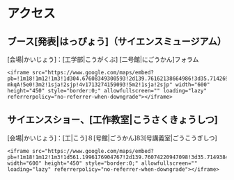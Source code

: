 # アクセス

## ブース[発表|はっぴょう]（サイエンスミュージアム）

[会場|かいじょう]：[工学部|こうがくぶ] [二号館|にごうかん]フォラム


```
<iframe src="https://www.google.com/maps/embed?pb=!1m18!1m12!1m3!1d304.67608349300593!2d139.76162138664986!3d35.714269816520094!2m3!1f0!2f0!3f0!3m2!1i1024!2i768!4f13.1!3m3!1m2!1s0x60188c31cd6b36fb%3A0xcb7e467e917c3672!2z5p2x5Lqs5aSn5a2m5bel5a2m6YOoMuWPt-mkqA!5e0!3m2!1sja!2sjp!4v1713274159093!5m2!1sja!2sjp" width="600" height="450" style="border:0;" allowfullscreen="" loading="lazy" referrerpolicy="no-referrer-when-downgrade"></iframe>
```

## サイエンスショー、[工作教室|こうさくきょうしつ]

[会場|かいじょう]：[工|こう]８[号館|ごうかん]83[号講義室|ごうこうぎしつ]

```
<iframe src="https://www.google.com/maps/embed?pb=!1m18!1m12!1m3!1d561.1996176904767!2d139.76074220947098!3d35.714938441281!2m3!1f0!2f0!3f0!3m2!1i1024!2i768!4f13.1!3m3!1m2!1s0x60188c31bd740247%3A0x4f88cfaa7cf71949!2z44CSMTEzLTAwMzMg5p2x5Lqs6YO95paH5Lqs5Yy65pys6YO377yX5LiB55uu77yTIOW3peWtpumDqDjlj7fppKg!5e0!3m2!1sja!2sjp!4v1713273923592!5m2!1sja!2sjp" width="600" height="450" style="border:0;" allowfullscreen="" loading="lazy" referrerpolicy="no-referrer-when-downgrade"></iframe>
```